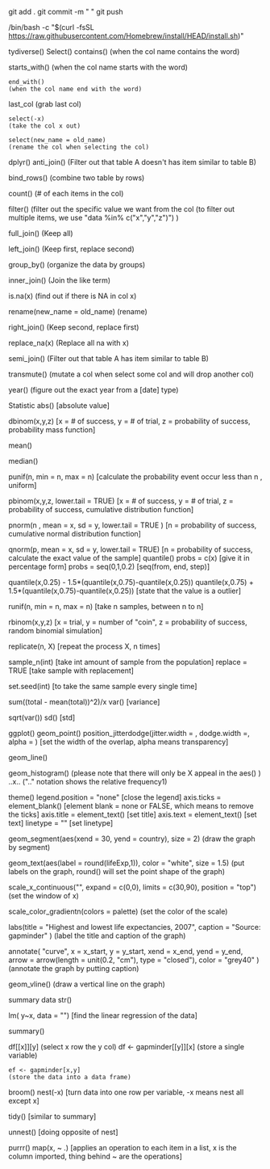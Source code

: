 git add .
git commit -m " "
git push

/bin/bash -c "$(curl -fsSL https://raw.githubusercontent.com/Homebrew/install/HEAD/install.sh)"




tydiverse()
  Select()
    contains()
   (when the col name contains the word)

   starts_with()
   (when the col name starts with the word)

    end_with()
    (when the col name end with the word)

   last_col
   (grab last col)
    
  
  
    select(-x)
    (take the col x out)

    select(new_name = old_name)
    (rename the col when selecting the col)
   
   
dplyr()
  anti_join()
  (Filter out that table A doesn't has item similar to table B)
  
  bind_rows()
  (combine two table by rows)

  count()
  (# of each items in the col)

  filter()
  (filter out the specific value we want from the col
  (to filter out multiple items, we use "data %in% c("x","y","z")")
  )

  full_join()
  (Keep all)

  left_join()
  (Keep first, replace second)

  group_by()
  (organize the data by groups)

  inner_join()
  (Join the like term)

  is.na(x)
  (find out if there is NA in col x)

  rename(new_name = old_name)
  (rename)

  right_join()
  (Keep second, replace first)

  replace_na(x)
  (Replace all na with x)

  semi_join()
  (Filter out that table A has item similar to table B)

  transmute()
  (mutate a col when select some col and will drop another col)

  year()
  (figure out the exact year from a [date] type)



Statistic
  abs()
  [absolute value]

  dbinom(x,y,z)
  [x = # of success, y = # of trial, z = probability of success, probability mass function]

  mean()
  
  median()
  

  punif(n, min = n, max = n)
  [calculate the probability event occur less than n , uniform]
  
  pbinom(x,y,z, lower.tail = TRUE)
  [x = # of success, y = # of trial, z = probability of success, cumulative distribution function]
     
 
  pnorm(n , mean = x, sd = y, lower.tail = TRUE )
  [n = probability of success, cumulative normal distribution function]

  qnorm(p, mean = x, sd = y, lower.tail = TRUE)
  [n = probability of success, calculate the exact value of the sample]
  quantile()
    probs = c(x)
    [give it in percentage form]
    probs = seq(0,1,0.2)
    [seq(from, end, step)]
  
  quantile(x,0.25) - 1.5*(quantile(x,0.75)-quantile(x,0.25))
  quantile(x,0.75) + 1.5*(quantile(x,0.75)-quantile(x,0.25))
  [state that the value is a outlier]

  runif(n, min = n, max = n)
  [take n samples, between n to n]
  
  rbinom(x,y,z)
  [x = trial, y = number of "coin", z = probability of success, random binomial simulation]

  replicate(n, X)
  [repeat the process X, n times]
  
  sample_n(int)
  [take int amount of sample from the population]
    replace = TRUE
    [take sample with replacement]
  
  set.seed(int)
  [to take the same sample every single time]

  sum((total - mean(total))^2)/x
  var()
  [variance]
  
  sqrt(var())
  sd()
  [std]
 

ggplot()
  geom_point()
    position_jitterdodge(jitter.width = , dodge.width =, alpha = )
    [set the width of the overlap, alpha means transparency]
    
  geom_line()
  
  geom_histogram()
    (please note that there will only be X appeal in the aes() )
    ..x..
    (".." notation shows the relative frequency1)
    
  theme()
    legend.position = "none"
      [close the legend]
    axis.ticks = element_blank()
      [element blank = none or FALSE,
       which means to remove the ticks]
    axis.title = element_text()
      [set title]
    axis.text = element_text()
      [set text]
    linetype = ""
      [set linetype]
    
  geom_segment(aes(xend = 30, yend = country), size = 2) 
    (draw the graph by segment)
    
  geom_text(aes(label = round(lifeExp,1)), color = "white", size = 1.5) 
    (put labels on the graph, round() will set the point shape of the graph)
    
  scale_x_continuous("", expand = c(0,0), limits = c(30,90), position = "top") 
    (set the window of x)
    
  scale_color_gradientn(colors = palette) 
    (set the color of the scale)
    
  labs(title = "Highest and lowest life expectancies, 2007", caption = "Source: gapminder" )
    (label the title and caption of the graph)
  
  annotate(
    "curve",
    x = x_start, y = y_start,
    xend = x_end, yend = y_end,
    arrow = arrow(length = unit(0.2, "cm"), type = "closed"),
    color = "grey40"
  )
    (annotate the graph by putting caption)
  
  geom_vline()
    (draw a vertical line on the graph)
    
    
summary data 
   str()
   
   lm( y~x, data = "")
   [find the linear regression of the data]
   
   summary()
   
   df[[x]][y]
   (select x row the y col)
    df <- gapminder[[y]][x]
    (store a single variable)

    ef <- gapminder[x,y]
    (store the data into a data frame)
   
   
   
broom()
   nest(-x)
   [turn data into one row per variable, -x means nest all except x]
   
   tidy()
   [similar to summary]
   
   unnest()
   [doing opposite of nest]
  
  
purrr()
  map(x, ~ .)
  [applies an operation to each item in a list, x is the column imported, thing behind ~ are the operations]












  
  
 